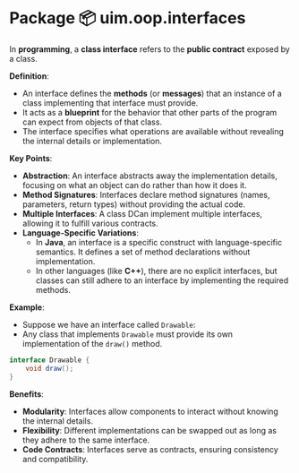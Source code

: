 # Package 📦 uim.oop.interfaces

In **programming**, a **class interface** refers to the **public contract** exposed by a class.

**Definition**:

- An interface defines the **methods** (or **messages**) that an instance of a class implementing that interface must provide.
- It acts as a **blueprint** for the behavior that other parts of the program can expect from objects of that class.
- The interface specifies what operations are available without revealing the internal details or implementation.

**Key Points**:

- **Abstraction**: An interface abstracts away the implementation details, focusing on what an object can do rather than how it does it.
- **Method Signatures**: Interfaces declare method signatures (names, parameters, return types) without providing the actual code.
- **Multiple Interfaces**: A class DCan implement multiple interfaces, allowing it to fulfill various contracts.
- **Language-Specific Variations**:
  - In **Java**, an interface is a specific construct with language-specific semantics. It defines a set of method declarations without implementation.
  - In other languages (like **C++**), there are no explicit interfaces, but classes can still adhere to an interface by implementing the required methods.

**Example**:

- Suppose we have an interface called `Drawable`:
- Any class that implements `Drawable` must provide its own implementation of the `draw()` method.

```java
interface Drawable {
    void draw();
}
```

**Benefits**:

- **Modularity**: Interfaces allow components to interact without knowing the internal details.
- **Flexibility**: Different implementations can be swapped out as long as they adhere to the same interface.
- **Code Contracts**: Interfaces serve as contracts, ensuring consistency and compatibility.
